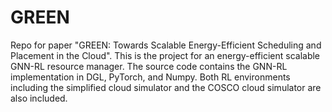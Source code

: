 # GREEN
Repo for paper "GREEN: Towards Scalable Energy-Efficient Scheduling and Placement in the Cloud". 
This is the project for an energy-efficient scalable GNN-RL resource manager. The source code contains the GNN-RL implementation in DGL, PyTorch, and Numpy. Both RL environments including the simplified cloud simulator and the COSCO cloud simulator are also included.
